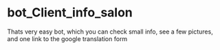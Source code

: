 # bot_Client_info_salon
Thats very easy bot, which you can check small info, see a few pictures, and one link to the google translation form
